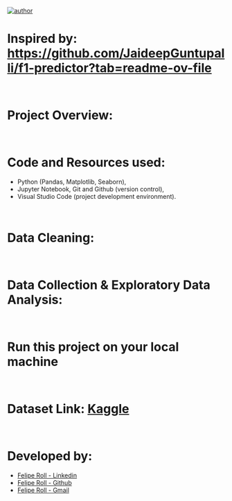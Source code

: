 [![author](https://img.shields.io/badge/author-feliperoll-purple.svg)](https://www.linkedin.com/in/felipe-roll/)

# Inspired by: https://github.com/JaideepGuntupalli/f1-predictor?tab=readme-ov-file
&nbsp;
# Project Overview:
&nbsp;
# Code and Resources used:
* Python (Pandas, Matplotlib, Seaborn), 
* Jupyter Notebook, Git and Github (version control), 
* Visual Studio Code (project development environment).

&nbsp;
# Data Cleaning:
&nbsp;
# Data Collection & Exploratory Data Analysis:
&nbsp;
# Run this project on your local machine
&nbsp;
# Dataset Link: [Kaggle](https://www.kaggle.com/datasets/feliperoll/fia-wec-2012-2023-le-mans-2011)
&nbsp;
# Developed by: 
  * [Felipe Roll - Linkedin](https://www.linkedin.com/in/felipe-roll)
  * [Felipe Roll - Github](https://github.com/FelipeLRoll)
  * [Felipe Roll - Gmail](felipelroll@gmail.com)





    

  

  


